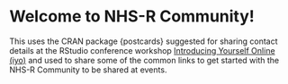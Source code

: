 
# Welcome to NHS-R Community!

<!-- badges: start -->
<!-- badges: end -->

This uses the CRAN package {postcards} suggested for sharing contact details at the RStudio conference workshop [Introducing Yourself Online (iyo)](https://iyo-rstudio-global.netlify.app/collection/day01/02-postcards/#activity) and used to share some of the common links to get started with the NHS-R Community to be shared at events.

